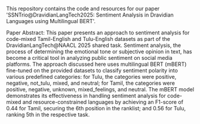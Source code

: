 This repository contains the code and resources for our paper 'SSNTrio@DravidianLangTech2025: Sentiment Analysis in Dravidian Languages using Multilingual BERT'.

Paper Abstract:
This paper presents an approach to sentiment analysis for code-mixed Tamil-English and Tulu-English datasets as part of the DravidianLangTech@NAACL 2025 shared task. Sentiment analysis, the process of determining the emotional tone or subjective opinion in text, has become a critical tool in analyzing public sentiment on social media platforms. The approach discussed here uses multilingual BERT (mBERT) fine-tuned on the provided datasets to classify sentiment polarity into various predefined categories: for Tulu, the categories were positive, negative, not\_tulu, mixed, and neutral; for Tamil, the categories were positive, negative, unknown, mixed\_feelings, and neutral. The mBERT model demonstrates its effectiveness in handling sentiment analysis for code-mixed and resource-constrained languages by achieving an F1-score of 0.44 for Tamil, securing the 6th position in the ranklist; and 0.56 for Tulu, ranking 5th in the respective task. 

